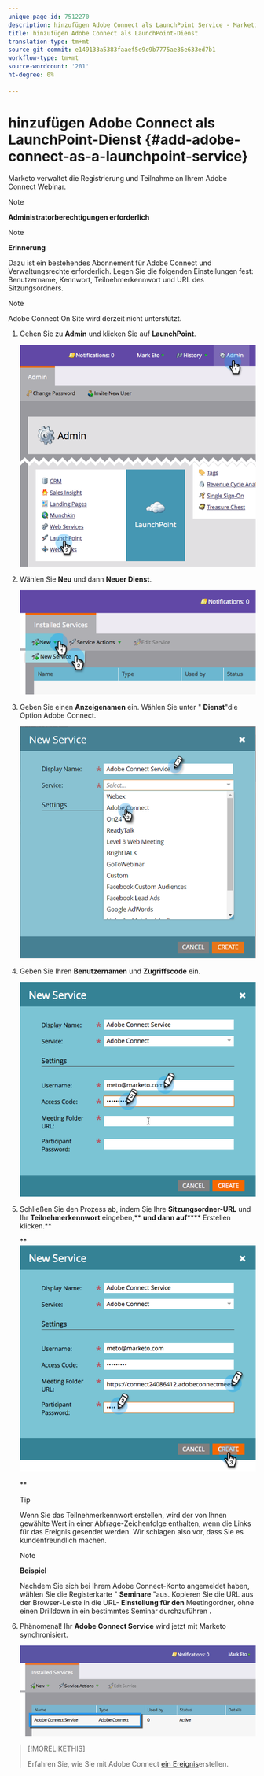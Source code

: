 ```yaml
---
unique-page-id: 7512270
description: hinzufügen Adobe Connect als LaunchPoint Service - Marketing Docs - Produktdokumentation
title: hinzufügen Adobe Connect als LaunchPoint-Dienst
translation-type: tm+mt
source-git-commit: e149133a5383faaef5e9c9b7775ae36e633ed7b1
workflow-type: tm+mt
source-wordcount: '201'
ht-degree: 0%

---
```



# hinzufügen Adobe Connect als LaunchPoint-Dienst {#add-adobe-connect-as-a-launchpoint-service}

Marketo verwaltet die Registrierung und Teilnahme an Ihrem Adobe Connect Webinar.

>[!NOTE]
>
>**Administratorberechtigungen erforderlich**

>[!NOTE]
>
>**Erinnerung**
>
>Dazu ist ein bestehendes Abonnement für Adobe Connect und Verwaltungsrechte erforderlich. Legen Sie die folgenden Einstellungen fest: Benutzername, Kennwort, Teilnehmerkennwort und URL des Sitzungsordners.

>[!NOTE]
>
>Adobe Connect On Site wird derzeit nicht unterstützt.

1. Gehen Sie zu **Admin** und klicken Sie auf **LaunchPoint**.

   ![](assets/image2015-4-22-11-3a33-3a51.png)

1. Wählen Sie **Neu** und dann **Neuer Dienst**.

   ![](assets/image2015-4-22-11-3a40-3a19.png)

1. Geben Sie einen **Anzeigenamen** ein. Wählen Sie unter &quot; **Dienst**&quot;die Option Adobe Connect.

   ![](assets/new-service-adobe-connect.png)

1. Geben Sie Ihren **Benutzernamen** und **Zugriffscode** ein.

   ![](assets/image2015-4-22-11-3a50-3a6.png)

1. Schließen Sie den Prozess ab, indem Sie Ihre **Sitzungsordner-URL** und Ihr **Teilnehmerkennwort** eingeben,** **und dann auf****** Erstellen klicken.**

   ** ![](assets/image2015-4-22-11-3a55-3a36.png)

   **

   >[!TIP]
   >
   >Wenn Sie das Teilnehmerkennwort erstellen, wird der von Ihnen gewählte Wert in einer Abfrage-Zeichenfolge enthalten, wenn die Links für das Ereignis gesendet werden. Wir schlagen also vor, dass Sie es kundenfreundlich machen.

   >[!NOTE]
   >
   >**Beispiel**
   >
   >
   >Nachdem Sie sich bei Ihrem Adobe Connect-Konto angemeldet haben, wählen Sie die Registerkarte &quot; **Seminare** &quot;aus. Kopieren Sie die URL aus der Browser-Leiste in die URL- **Einstellung für den** Meetingordner, ohne einen Drilldown in ein bestimmtes Seminar durchzuführen **.**

1. Phänomenal! Ihr **Adobe Connect Service** wird jetzt mit Marketo synchronisiert.

   ![](assets/adobe-connect-service.png)

>[!MORELIKETHIS]
>
>Erfahren Sie, wie Sie mit Adobe Connect [ein Ereignis](../../../product-docs/demand-generation/events/create-an-event/create-an-event-with-adobe-connect.md)erstellen.

